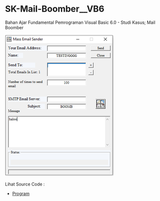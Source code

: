# SK-Mail-Boomber__VB6
Bahan Ajar Fundamental Pemrograman Visual Basic 6.0 - Studi Kasus; Mail Boomber<br><br>
<img src="https://github.com/RizkyKhapidsyah/SK-Mail-Boomber__VB6/blob/main/result/001.png"><br><br>
Lihat Source Code : <br>
- <a href="https://github.com/RizkyKhapidsyah/SK-Mail-Boomber__VB6">Program</a>
